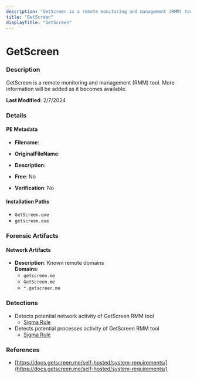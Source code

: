 ```yaml
---
description: "GetScreen is a remote monitoring and management (RMM) tool. More information will be added as it becomes available."
title: "GetScreen"
displayTitle: "GetScreen"
---
```




# GetScreen


### Description

GetScreen is a remote monitoring and management (RMM) tool. More information will be added as it becomes available.



**Last Modified**: 2/7/2024

### Details


#### PE Metadata
- **Filename**: 
- **OriginalFileName**: 
- **Description**: 


- **Free**: No

- **Verification**: No




#### Installation Paths
- `GetScreen.exe`
- `getscreen.exe`

### Forensic Artifacts




#### Network Artifacts
- **Description**: Known remote domains
<br/>**Domains**:
    - `getscreen.me`
    - `GetScreen.me`
    - `*.getscreen.me`


### Detections
- Detects potential network activity of GetScreen RMM tool
  - [Sigma Rule](https://github.com/magicsword-io/LOLRMM/blob/main/detections/sigma/getscreen_network_sigma.yml)
- Detects potential processes activity of GetScreen RMM tool
  - [Sigma Rule](https://github.com/magicsword-io/LOLRMM/blob/main/detections/sigma/getscreen_processes_sigma.yml)

### References
- [https://docs.getscreen.me/self-hosted/system-requirements/](https://docs.getscreen.me/self-hosted/system-requirements/)



